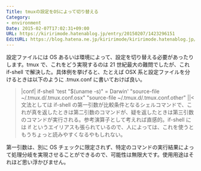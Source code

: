 ```yaml
---
Title: tmuxの設定をOSによって切り替える
Category:
- environment
Date: 2015-02-07T17:02:31+09:00
URL: https://kiririmode.hatenablog.jp/entry/20150207/1423296151
EditURL: https://blog.hatena.ne.jp/kiririmode/kiririmode.hatenablog.jp/atom/entry/8454420450082734367
---
```


設定ファイルには OS あるいは環境によって、設定を切り替える必要があったりします。tmux で、これをどう実現するのは 21 世紀最大の難問でしたが、これ if-shell で解決した。具体例を挙げると、たとえば OSX 系と設定ファイルを分けるときは以下のように .tmux.conf に書いておけば良い。
>|conf|
if-shell 'test "$(uname -s)" = Darwin' "source-file ~/.tmux.d/.tmux.conf.osx" "source-file ~/.tmux.d/.tmux.conf.other"
||<
文法としては if-shell の第一引数が比較条件となるシェルコマンドで、これが真を返したときは第二引数のコマンドが、疑を返したときは第三引数のコマンドが実行される。参考演算子として考えれば直感的。if-shell には if というエイリアスも張られているので、人によっては、これを使うともうちょっと読みやすくなるやもしれない。

第一引数は、別に OS チェックに限定されず、特定のコマンドの実行結果によって処理分岐を実現させることができるので、可能性は無限大です。使用用途はそれほど思い浮かびません。
